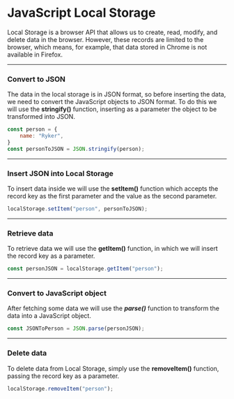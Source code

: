 # JavaScript Local Storage

Local Storage is a browser API that allows us to create, read, modify, and delete data in the browser. However, these records are limited to the browser, which means, for example, that data stored in Chrome is not available in Firefox.

---

### Convert to JSON

The data in the local storage is in JSON format, so before inserting the data, we need to convert the JavaScript objects to JSON format.
To do this we will use the **stringify()** function, inserting as a parameter the object to be transformed into JSON.

```javascript
const person = {
    name: "Ryker",
}
const personToJSON = JSON.stringify(person);
```

---

### Insert JSON into Local Storage

To insert data inside we will use the **setItem()** function which accepts the record key as the first parameter and the value as the second parameter.

```javascript
localStorage.setItem("person", personToJSON);
```

---

### Retrieve data

To retrieve data we will use the **getItem()** function, in which we will insert the record key as a parameter.

```javascript
const personJSON = localStorage.getItem("person");
```

---

### Convert to JavaScript object

After fetching some data we will use the ***parse()*** function to transform the data into a JavaScript object.

```javascript
const JSONToPerson = JSON.parse(personJSON);
```

---

### Delete data

To delete data from Local Storage, simply use the **removeItem()** function, passing the record key as a parameter.

```javascript
localStorage.removeItem("person");
```
